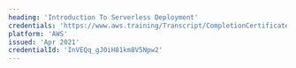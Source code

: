 ```yaml
---
heading: 'Introduction To Serverless Deployment'
credentials: 'https://www.aws.training/Transcript/CompletionCertificateHtml?transcriptid=InVEQq_gJ0iH81km8V5Npw2'
platform: 'AWS'
issued: 'Apr 2021'
credentialId: 'InVEQq_gJ0iH81km8V5Npw2'
---
```

